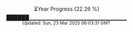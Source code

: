 <p align="center">
⏳Year Progress (22.26 %)<br>
██████▁▁▁▁▁▁▁▁▁▁▁▁▁▁▁▁▁▁▁▁▁▁▁▁ <br>
<sub>Updated: Sun, 23 Mar 2025 06:03:31 GMT</sub>
</p>

